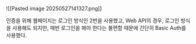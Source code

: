 ![[Pasted image 20250527141327.png]]

인증을 위해 웹페이지는 로그인 방식인 2번을 사용했고,
Web API의 경우, 로그인 방식을 사용해도 되지만, 매번 로그인을 해야 한다는 불편함 때문에 간단히 Basic Auth를 사용했다.
